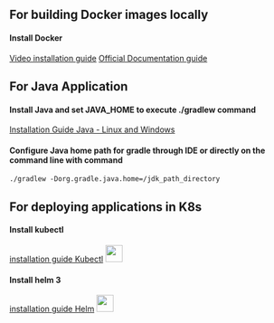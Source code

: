 ## For building Docker images locally

#### Install Docker 

[Video installation guide](https://www.youtube.com/watch?v=wH9XesmPUOk&ab_channel=TechWorldwithNana)
[Official Documentation guide](https://docs.docker.com/engine/install/)

## For Java Application 

#### Install Java and set JAVA_HOME to execute ./gradlew command

[Installation Guide Java - Linux and Windows](https://docs.oracle.com/cd/E19182-01/820-7851/inst_cli_jdk_javahome_t/)

#### Configure Java home path for gradle through IDE or directly on the command line with command

    ./gradlew -Dorg.gradle.java.home=/jdk_path_directory

## For deploying applications in K8s

#### Install kubectl

[installation guide Kubectl](https://v1-16.docs.kubernetes.io/docs/tasks/tools/install-kubectl/)
<img src="https://www.linux-magazin.de/wp-content/uploads/2017/09/kubernetes-1.png" width="30px" height="30px"/>

#### Install helm 3

[installation guide Helm](https://helm.sh/docs/intro/install/)
<img src="https://helm.sh/img/helm.svg" width="30px" height="30px">
